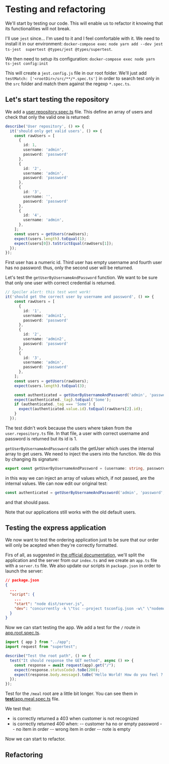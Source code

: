 # Testing and refactoring

We'll start by testing our code. This will enable us to refactor it knowing that its functionalities will not break.

I'll use `jest` since... I'm used to it and I feel comfortable with it. We need to install it in our environment: `docker-compose exec node yarn add --dev jest ts-jest  supertest @types/jest @types/supertest`.

We then need to setup its configuration: `docker-compose exec node yarn ts-jest config:init`

This will create a `jest.config.js` file in our root folder. We'll just add `testMatch: ['<rootDir>/src/**/*.spec.ts']` in order to search test only in the `src` folder and match them against the regexp `*.spec.ts`.

## Let's start testing the repository

We add a [user.repository.spec.ts](../src/infra/__test__/user.repository.spec.ts) file. This define an array of users and check that only the valid one is returned:

```ts
describe('User repository', () => {
  it('should only get valid users', () => {
    const rawUsers = [
      {
        id: 1,
        username: 'admin',
        password: 'password'
      },
      {
        id: '2',
        username: 'admin',
        password: 'password'
      },
      {
        id: '3',
        username: '',
        password: 'password'
      },
      {
        id: '4',
        username: 'admin',
      },
    ];
    const users = getUsers(rawUsers);
    expect(users.length).toEqual(1);
    expect(users[0]).toStrictEqual(rawUsers[1]);
  });
});
```

First user has a numeric id. Third user has empty username and fourth user has no password: thus, only the second user will be returned.

Let's test the `getUserByUsernameAndPassword` function. We want to be sure that only one user with correct credential is returned.

```ts
// Spoiler alert: this test wont work!
it('should get the correct user by username and password', () => {
    const rawUsers = [
      {
        id: '1',
        username: 'admin1',
        password: 'password'
      },
      {
        id: '2',
        username: 'admin2',
        password: 'password'
      },
      {
        id: '3',
        username: 'admin',
        password: 'password'
      },
    ];  
    const users = getUsers(rawUsers);
    expect(users.length).toEqual(3);

    const authenticated = getUserByUsernameAndPassword('admin', 'password');
    expect(authenticated._tag).toEqual('Some');
    if (authenticated._tag === 'Some') {
      expect(authenticated.value.id).toEqual(rawUsers[2].id);
    }
  });
```
The test didn't work because the users where taken from the `user.repository.ts` file. In that file, a user with correct username and password is returned but its id is 1.

`getUserByUsernameAndPassword` calls the getUser which uses the internal array to get users. We need to inject the users into the function. We do this by changing its signature:

```ts
export const getUserByUsernameAndPassword = (username: string, password: string, users: any[] = rawUsers): O.Option<User> => pipe(
```

in this way we can inject an array of values which, if not passed, are the internal values. We can now edit our original test:

```ts
const authenticated = getUserByUsernameAndPassword('admin', 'password', rawUsers);
```

and that should pass.

Note that our applications still works with the old default users.

## Testing the express application

We now want to test the ordering application just to be sure that our order will only be acepted when they're correctly formatted.

Firs of all, as suggested in [the official documentation](https://jestjs.io/docs/testing-frameworks), we'll split the application and the server from our `index.ts` and we create an `app.ts` file with a `server.ts` file. We also update our scripts in `package.json` in order to launch the server:

```json
// package.json
{
  ...
  "script": {
    ...
    "start": "node dist/server.js",
    "dev": "concurrently -k \"tsc --project tsconfig.json -w\" \"nodemon ./dist/server.js\""
  }
}
```

Now we can start testing the app. We add a test for the `/` route in [app.root.spec.ts](../src/__test__/app.root.spec.ts).

```ts
import { app } from "../app";
import request from "supertest";

describe("Test the root path", () => {
  test("It should response the GET method", async () => {
    const response = await request(app).get("/");
    expect(response.statusCode).toBe(200);
    expect(response.body.message).toBe('Hello World! How do you feel ?');
  });
});
```

Test for the `/meal` root are a little bit longer. You can see them in [__test__/app.meal.spec.ts](../src/__test__/app.meal.spec.ts) file.

We test that:

- is correctly returned a 403 when customer is not recognized
- is correctly returned 400 when:
-- customer ha no or empty password
-- no item in order
-- wrong item in order
-- note is empty

Now we can start to refactor.

## Refactoring


